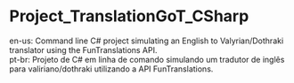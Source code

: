 # Project_TranslationGoT_CSharp
en-us: Command line C# project simulating an English to Valyrian/Dothraki translator using the FunTranslations API.\
pt-br: Projeto de C# em linha de comando simulando um tradutor de inglês para valiriano/dothraki utilizando a API FunTranslations.
